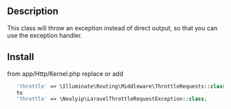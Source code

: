 ## Description ##
This class will throw an exception instead of direct output, so that you can use the exception handler.

## Install ##
from app/Http/Kernel.php
replace or add 
 ```php
    'throttle' => \Illuminate\Routing\Middleware\ThrottleRequests::class,
    to 
    'throttle' => \Nealyip\LaravelThrottleRequestException::class;
 ```
 
